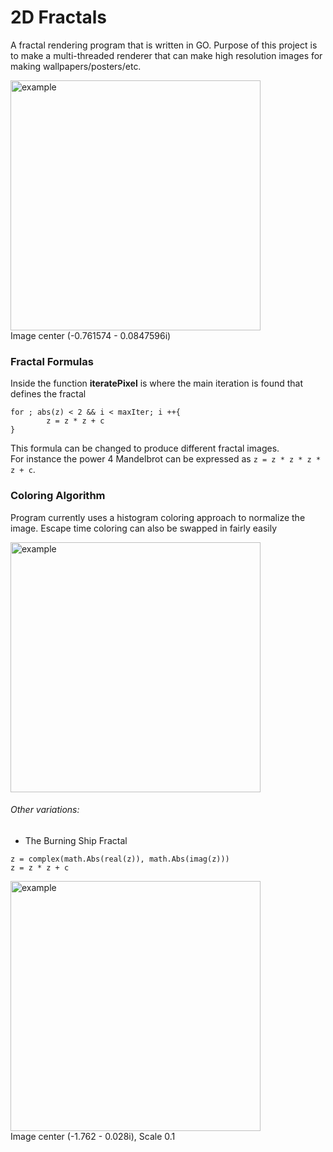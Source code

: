 # 2D Fractals

A fractal rendering program that is written in GO. Purpose of this project is to make a multi-threaded renderer that can make high resolution images for making wallpapers/posters/etc.

<img src="/res/Image1.png" alt="example" width=400 /> <br>
Image center (-0.761574 - 0.0847596i)

### Fractal Formulas

Inside the function **iteratePixel** is where the main iteration is found that defines the fractal
```
for ; abs(z) < 2 && i < maxIter; i ++{
        z = z * z + c
}
```
This formula can be changed to produce different fractal images. \
For instance the power 4 Mandelbrot can be expressed as ```z = z * z * z * z + c```.

### Coloring Algorithm

Program currently uses a histogram coloring approach to normalize the image. Escape time coloring can also be swapped in fairly easily

<img src="/res/Image3.png" alt="example" width=400 /> <br>

###### Other variations: 
- The Burning Ship Fractal 
```
z = complex(math.Abs(real(z)), math.Abs(imag(z)))
z = z * z + c 
```
<img src="/res/Image2.png" alt="example" width=400 /> <br>
Image center (-1.762 - 0.028i), Scale 0.1